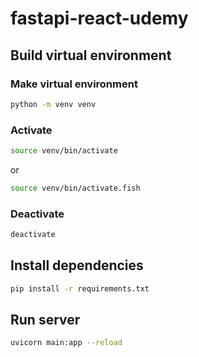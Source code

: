 # fastapi-react-udemy
## Build virtual environment
### Make virtual environment
```bash
python -m venv venv
```

### Activate
```bash
source venv/bin/activate
```
or
```bash
source venv/bin/activate.fish
```

### Deactivate
```bash
deactivate
```

## Install dependencies
```bash
pip install -r requirements.txt
```

## Run server
```bash
uvicorn main:app --reload
```